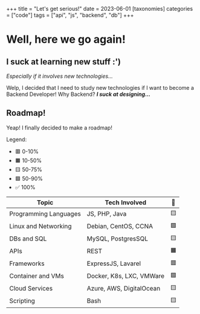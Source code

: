 +++
title = "Let's get serious!"
date = 2023-06-01
[taxonomies]
categories = ["code"]
tags = ["api", "js", "backend", "db"]
+++

# Well, here we go again!

## I suck at learning new stuff :')

*Especially if it involves new technologies...*

Welp, I decided that I need to study new technologies if I want to become a Backend Developer!
Why Backend?
***I suck at designing...***

## Roadmap!

Yeap! I finally decided to make a roadmap!

Legend:
- 🟥 0-10%
- 🟧 10-50%
- 🟨 50-75%
- 🟩 50-90%
- ✅ 100%

| Topic                 | Tech Involved            | 🧠 |
|-----------------------|--------------------------|---|
| Programming Languages | JS, PHP, Java            | 🟨 |
| Linux and Networking  | Debian, CentOS, CCNA     | 🟩 |
| DBs and SQL           | MySQL, PostgresSQL       | 🟨 |
| APIs                  | REST                     | 🟧 |
| Frameworks            | ExpressJS, Lavarel       | 🟥 |
| Container and VMs     | Docker, K8s, LXC, VMWare | 🟩 |
| Cloud Services        | Azure, AWS, DigitalOcean | 🟨 |
| Scripting             | Bash                     | 🟨 |